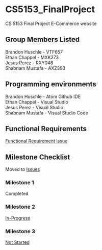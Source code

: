 # CS5153_FinalProject

CS 5153 Final Project E-Commerce website

## Group Members Listed

Brandon Huschle - VTF657  
Ethan Chappel - MXK273  
Jesus Perez - RXY048  
Shabnam Mustafa - AXZ393

## Programming environments

Brandon Huschle - Atom Github IDE  
Ethan Chappel - Visual Studio  
Jesus Perez - Visual Studio  
Shabnam Mustafa - Visual Studio Code

## Functional Requirements

<!---
Add requirements here as we go so that we can keep organized
-->

[Functional Requirement Issue](https://github.com/bhuschle/CS5153_FinalProject/issues/22)

## Milestone Checklist

Moved to [Issues](https://github.com/bhuschle/CS5153_FinalProject/issues)

### Milestone 1

Completed

### Milestone 2

[In-Progress](https://github.com/bhuschle/CS5153_FinalProject/issues/2)

### Milestone 3

[Not Started](https://github.com/bhuschle/CS5153_FinalProject/issues/3)
